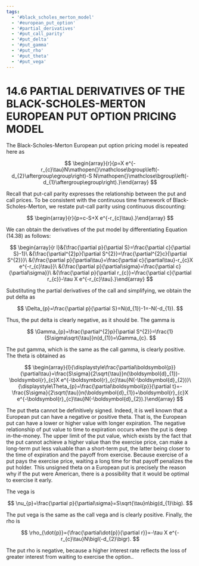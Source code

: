 ```yaml
---
tags:
  - '#black_scholes_merton_model'
  - '#european_put_option'
  - '#partial_derivatives'
  - '#put_call_parity'
  - '#put_delta'
  - '#put_gamma'
  - '#put_rho'
  - '#put_theta'
  - '#put_vega'
---
```

# 14.6 PARTIAL DERIVATIVES OF THE BLACK-SCHOLES-MERTON EUROPEAN PUT OPTION PRICING MODEL

The Black-Scholes-Merton European put option pricing model is repeated here as

$$
\begin{array}{r}{p=X e^{-r_{c}\tau}N\mathopen{}\mathclose\bgroup\left(-d_{2}\aftergroup\egroup\right)-S N\mathopen{}\mathclose\bgroup\left(-d_{1}\aftergroup\egroup\right).}\end{array}
$$

Recall that put-call parity expresses the relationship between the put and call prices. To be consistent with the continuous time framework of Black-Scholes-Merton, we restate put-call parity using continuous discounting:

$$
\begin{array}{r}{p=c-S+X e^{-r_{c}\tau}.}\end{array}
$$

We can obtain the derivatives of the put model by differentiating Equation (14.38) as follows:

$$
\begin{array}{r l}&{\frac{\partial p}{\partial S}=\frac{\partial c}{\partial S}-1}\ &{\frac{\partial^{2}p}{\partial S^{2}}=\frac{\partial^{2}c}{\partial S^{2}}}\ &{\frac{\partial p}{\partial\tau}=\frac{\partial c}{\partial\tau}-r_{c}X e^{-r_{c}\tau}}\ &{\frac{\partial p}{\partial\sigma}=\frac{\partial c}{\partial\sigma}}\ &{\frac{\partial p}{\partial r_{c}}=\frac{\partial c}{\partial r_{c}}-\tau X e^{-r_{c}\tau}.}\end{array}
$$

Substituting the partial derivatives of the call and simplifying, we obtain the put delta as

$$
\Delta_{p}=\frac{\partial p}{\partial S}=N(d_{1})-1=-N(-d_{1}).
$$

Thus, the put delta is clearly negative, as it should be. The gamma is

$$
\Gamma_{p}=\frac{\partial^{2}p}{\partial S^{2}}=\frac{1}{S\sigma\sqrt{\tau}}n(d_{1})=\Gamma_{c}.
$$

The put gamma, which is the same as the call gamma, is clearly positive. The theta is obtained as

$$
\begin{array}{l}{\displaystyle\frac{\partial\boldsymbol{p}}{\partial\tau}=\frac{S\sigma}{2\sqrt{\tau}}n(\boldsymbol{d}_{1})-\boldsymbol{r}_{c}X e^{-\boldsymbol{r}_{c}\tau}N(-\boldsymbol{d}_{2})}\ {\displaystyle\Theta_{p}=\frac{\partial\boldsymbol{p}}{\partial t}=-\frac{S\sigma}{2\sqrt{\tau}}n(\boldsymbol{d}_{1})+\boldsymbol{r}_{c}X e^{-\boldsymbol{r}_{c}\tau}N(-\boldsymbol{d}_{2}).}\end{array}
$$

The put theta cannot be definitively signed. Indeed, it is well known that a European put can have a negative or positive theta. That is, the European put can have a lower or higher value with longer expiration. The negative relationship of put value to time to expiration occurs when the put is deep in-the-money. The upper limit of the put value, which exists by the fact that the put cannot achieve a higher value than the exercise price, can make a long-term put less valuable than a short-term put, the latter being closer to the time of expiration and the payoff from exercise. Because exercise of a put pays the exercise price, waiting a long time for that payoff penalizes the put holder. This unsigned theta on a European put is precisely the reason why if the put were American, there is a possibility that it would be optimal to exercise it early.

The vega is

$$
\nu_{p}=\frac{\partial p}{\partial\sigma}=S\sqrt{\tau}n\big(d_{1}\big).
$$

The put vega is the same as the call vega and is clearly positive. Finally, the rho is

$$
\rho_{\dot{p}}={\frac{\partial\dot{p}}{\partial r}}=-\tau X e^{-r_{c}\tau}N\bigl(-d_{2}\bigr).
$$

The put rho is negative, because a higher interest rate reflects the loss of greater interest from waiting to exercise the option..

